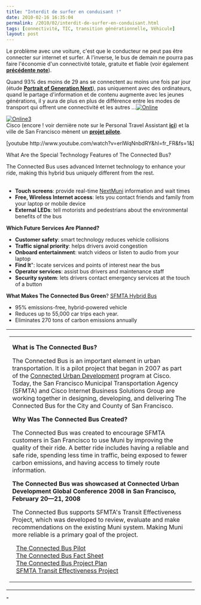 ```yaml
---
title: "Interdit de surfer en conduisant !"
date: 2010-02-16 16:35:04
permalink: /2010/02/interdit-de-surfer-en-conduisant.html
tags: [connectivité, TIC, transition générationnelle, Véhicule]
layout: post
---
```


<p>Le problème avec une voiture, c'est que le conducteur ne peut pas être connecter sur internet et surfer. A l'inverse, le bus de demain ne pourra pas faire l'économie d'un connectivité totale, gratuite et fiable (voir également <strong><span style="text-decoration: underline"><a href="https://gabrielplassat.github.io/transportsdufutur/2009/12/vers-des-bus-sans-chauffeur-mais-avec-plus-dechanges.html" target="_blank">précédente note</a></span></strong>).</p> <p>Quand 93% des moins de 29 ans se connectent au moins une fois par jour (étude <strong><span style="text-decoration: underline"><a href="http://pewresearch.org/millennials/" target="_blank">Portrait of Generation Next</a></span></strong>), pas uniquement avec des ordinateurs, quand le partage d'information et de contenu augmente avec les jeunes générations, il y aura de plus en plus de différence entre les modes de transport qui offrent une connectivité et les autres ...<a href="https://gabrielplassat.github.io/transportsdufutur/wp-content/uploads/sites/6/old/6a0120a66d2ad4970b012877a92841970c-pi.jpg" rel="lightbox"><img alt="Online" border="0" class="asset asset-image at-xid-6a0120a66d2ad4970b012877a92841970c " src="/wp-content/uploads/sites/6/old/6a0120a66d2ad4970b012877a92841970c-320pi.jpg" title="Online" /></a>  </p>   <!--more-->  <p><a href="https://gabrielplassat.github.io/transportsdufutur/wp-content/uploads/sites/6/old/6a0120a66d2ad4970b0120a8a69991970b-pi.jpg" rel="lightbox"><img alt="Online3" border="0" class="asset asset-image at-xid-6a0120a66d2ad4970b0120a8a69991970b " src="/wp-content/uploads/sites/6/old/6a0120a66d2ad4970b0120a8a69991970b-320pi.jpg" title="Online3" /></a> <br />Cisco (encore ! voir dernière note sur le Personal Travel Assistant <strong><span style="text-decoration: underline"><a href="https://gabrielplassat.github.io/transportsdufutur/2010/02/personnal-travel-assistant-cisco.html" target="_blank">ici</a></span></strong>) et la ville de San Francisco mènent un <strong><span style="text-decoration: underline"><a href="http://www.cisco.com/web/about/ac79/ps/cud/tcb.html" target="_blank">projet pilote</a></span></strong>. </p> <p>  [youtube http://www.youtube.com/watch?v=erlWqNnbdRY&hl=fr_FR&fs=1&]</p> <p></p> <table align="center" border="0" cellpadding="0" cellspacing="0" width="96%"> <tbody> <tr> <td colspan="4" height="220" valign="top"> <table border="0" cellpadding="0" cellspacing="0" width="100%"> <tbody> <tr> <td valign="top"> <p><strong>What is The Connected Bus?<br /></strong></p> <p>The Connected Bus is an important element in urban transportation. It is a pilot project that began in 2007 as part of the <a href="http://www.cisco.com/web/about/ac79/ps/cud/index.html" target="new">Connected Urban Development</a> program at Cisco. Today, the San Francisco Municipal Transportation Agency (SFMTA) and Cisco Internet Business Solutions Group are working together in designing, developing, and delivering The Connected Bus for the City and County of San Francisco. </p> <p><strong>Why Was The Connected Bus Created?</strong></p> <p>The Connected Bus was created to encourage SFMTA customers in San Francisco to use Muni by improving the quality of their ride. A better ride includes having a reliable and safe ride, spending less time in traffic, being exposed to fewer carbon emissions, and having access to timely route information.<br /></p> <p><strong>The Connected Bus was showcased at Connected Urban Development Global Conference 2008 in San Francisco, February 20—21, 2008</strong></p> <p>The Connected Bus supports SFMTA's Transit Effectiveness Project, which was developed to review, evaluate and make recommendations on the existing Muni system. Making Muni more reliable is a primary goal of the project. </p> <p><img height="11" src="http://www.typepad.com/web/about/ac79/images/cud/cb/arrow.gif" width="6" /> <a href="http://www.typepad.com/web/about/ac79/docs/cud/The_Connected_Bus_Pilot.pdf" target="_blank">The Connected Bus Pilot</a> <br /><img height="11" src="http://www.typepad.com/web/about/ac79/images/cud/cb/arrow.gif" width="6" /> <a href="http://www.typepad.com/web/about/ac79/docs/wp/cud/CUD_Connected_Bus_Fact_Sheet.Final.pdf" target="_blank">The Connected Bus Fact Sheet</a><br /><img height="11" src="http://www.typepad.com/web/about/ac79/images/cud/cb/arrow.gif" width="6" /> <a href="http://www.typepad.com/web/about/ac79/docs/wp/cud/CUD_ConnectedBusPP_021508final.pdf" target="_blank">The Connected Bus Project Plan</a><br /><img height="11" src="http://www.typepad.com/web/about/ac79/images/cud/cb/arrow.gif" width="6" /> <a href="http://www.sftep.com/" target="new">SFMTA Transit Effectiveness Project</a></p></td> <p></p></tr></tbody></table></td></tr> <tr> <p>What Are the Special Technology Features of The Connected Bus?<br /> <p></p> <p>The Connected Bus uses advanced Internet technology to enhance your ride, making this hybrid bus uniquely different from the rest.<br /><br /> <ul> <li><strong>Touch screens</strong>: provide real-time <a href="http://www.nextmuni.com/" target="new">NextMuni</a> information and wait times <li><strong>Free, Wireless Internet access</strong>: lets you contact friends and family from your laptop or mobile device <li><strong>External LEDs</strong>: tell motorists and pedestrians about the environmental benefits of the bus </li> </li> </li> </ul> <p><strong>Which Future Services Are Planned?<br /></strong></p> <ul> <li><strong>Customer safety</strong>: smart technology reduces vehicle collisions <li><strong>Traffic signal priority</strong>: helps drivers avoid congestion <li><strong>Onboard entertainment</strong>: watch videos or listen to audio from your laptop <li><strong>Find It</strong>": locate services and points of interest near the bus <li><strong>Operator services</strong>: assist bus drivers and maintenance staff <li><strong>Security system</strong>: lets drivers contact emergency services at the touch of a button </li> </li> </li> </li> </li> </li> </ul> <strong>What Makes The Connected Bus Green</strong>? <a href=""http://www.sfmta.com/cms/mfleet/hybrids.htm"" target=""new"">SFMTA Hybrid Bus</a> <p></p> <p> <ul> <li> <div>95% emissions-free, hybrid-powered vehicle </div> <li> <div>Reduces up to 55,000 car trips each year. </div> <li> <div>Eliminates 270 tons of carbon emissions annually </div></li> </li> </li> </ul> <p></p> <p></p> <p></p></p></p></p></tr></tbody></table> <div></div> <p> <p></p> <p></p> <p></p> <p></p> <p></p> <p></p> <p></p></p>"
